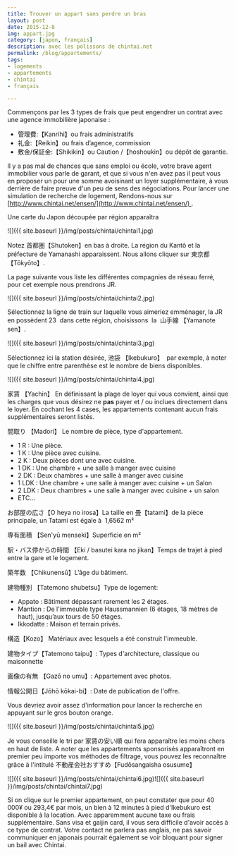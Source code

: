```yaml
---
title: Trouver un appart sans perdre un bras
layout: post
date: 2015-12-8
img: appart.jpg
category: [japon, français]
description: avec les polissons de chintai.net
permalink: /blog/appartements/
tags:
- logements
- appartements
- chintai
- français

---
```



Commençons par les 3 types de frais que peut engendrer un contrat avec une agence immobilière japonaise :

*   管理費:【Kanrihi】ou frais administratifs
*   礼金:【Reikin】ou frais d’agence, commission
*   敷金/保証金:【Shikikin】ou Caution /【hoshoukin】ou dépôt de garantie.

Il y a pas mal de chances que sans emploi ou école, votre brave agent immobilier vous parle de garant, et que si vous n'en avez pas il peut vous en proposer un pour une somme avoisinant un loyer supplémentaire, à vous derrière de faire preuve d'un peu de sens des négociations. Pour lancer une simulation de recherche de logement, Rendons-nous sur [http://www.chintai.net/ensen/](http://www.chintai.net/ensen/) .

Une carte du Japon découpée par région apparaîtra

![]({{ site.baseurl }}/img/posts/chintai/chintai1.jpg)

Notez 首都圏【Shutoken】en bas à droite. La région du Kantô et la préfecture de Yamanashi apparaissent. Nous allons cliquer sur 東京都【Tōkyōto】.

La page suivante vous liste les différentes compagnies de réseau ferré, pour cet exemple nous prendrons JR.

![]({{ site.baseurl }}/img/posts/chintai/chintai2.jpg)

Sélectionnez la ligne de train sur laquelle vous aimeriez emménager, la JR en possèdent 23  dans cette région, choisissons  la  山手線 【Yamanote sen】.

![]({{ site.baseurl }}/img/posts/chintai/chintai3.jpg)

Sélectionnez ici la station désirée, 池袋 【Ikebukuro】  par exemple, à noter que le chiffre entre parenthèse est le nombre de biens disponibles.

![]({{ site.baseurl }}/img/posts/chintai/chintai4.jpg)

家賃 【Yachin】 En définissant la plage de loyer qui vous convient, ainsi que les charges que vous désirez ne **pas** payer et / ou inclues directement dans le loyer. En cochant les 4 cases, les appartements contenant aucun frais supplémentaires seront listés.

間取り 【Madori】 Le nombre de pièce, type d'appartement.

*   1 R : Une pièce.
*   1 K : Une pièce avec cuisine.
*   2 K : Deux pièces dont une avec cuisine.
*   1 DK : Une chambre + une salle à manger avec cuisine
*   2 DK : Deux chambres + une salle à manger avec cuisine
*   1 LDK : Une chambre + une salle à manger avec cuisine + un Salon
*   2 LDK : Deux chambres + une salle à manger avec cuisine + un salon
*   ETC...

お部屋の広さ【O heya no irosa】La taille en 畳【tatami】de la pièce principale, un Tatami est égale à  1,6562 m²

専有面積 【Sen'yū menseki】Superficie en m²

駅・バス停からの時間 【Eki / basutei kara no jikan】Temps de trajet à pied entre la gare et le logement.

築年数 【Chikunensū】L’âge du bâtiment.

建物種別 【Tatemono shubetsu】Type de logement:

*   Appato : Bâtiment dépassant rarement les 2 étages.
*   Mantion : De l'immeuble type Haussmannien (6 étages, 18 mètres de haut), jusqu’aux tours de 50 étages.
*   Ikkodatte : Maison et terrain privés.

構造【Kozo】 Matériaux avec lesquels a été construit l'immeuble.

建物タイプ【Tatemono taipu】: Types d'architecture, classique ou maisonnette

画像の有無 【Gazō no umu】: Appartement avec photos.

情報公開日【Jōhō kōkai-bi】: Date de publication de l'offre.

Vous devriez avoir assez d'information pour lancer la recherche en appuyant sur le gros bouton orange.

![]({{ site.baseurl }}/img/posts/chintai/chintai5.jpg)

Je vous conseille le tri par 家賃の安い順 qui fera apparaître les moins chers en haut de liste. A noter que les appartements sponsorisés apparaîtront en premier peu importe vos méthodes de filtrage, vous pouvez les reconnaître grâce à l'intitulé 不動産会社おすすめ【Fudōsangaisha osusume】

![]({{ site.baseurl }}/img/posts/chintai/chintai6.jpg)![]({{ site.baseurl }}/img/posts/chintai/chintai7.jpg)

Si on clique sur le premier appartement, on peut constater que pour 40 000¥ ou 293,4€ par mois, un bien à 12 minutes à pied d'Ikebukuro est disponible à la location. Avec apparemment aucune taxe ou frais supplémentaire. Sans visa et gaijin card, il vous sera difficile d'avoir accès à ce type de contrat. Votre contact ne parlera pas anglais, ne pas savoir communiquer en japonais pourrait également se voir bloquant pour signer un bail avec Chintai.